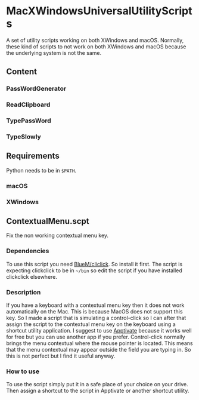 # MacXWindowsUniversalUtilityScripts

A set of utility scripts working on both XWindows and macOS. Normally, these kind of scripts to not work on both XWindows and macOS because the underlying system is not the same.

## Content

### PassWordGenerator
### ReadClipboard
### TypePassWord
### TypeSlowly

## Requirements

Python needs to be in `$PATH`.

### macOS

### XWindows


## ContextualMenu.scpt

Fix the non working contextual menu key.

### Dependencies

To use this script you need [BlueM/cliclick](https://github.com/BlueM/cliclick). So install it first. The script is expecting clickclick to be in `~/bin` so edit the script if you have installed  clickclick elsewhere.

### Description

If you have a keyboard with a contextual menu key then it does not work automatically on the Mac. This is because MacOS does not support this key. So I made a script that is simulating a control-click so I can after that assign the script to the contextual menu key on the keyboard using a shortcut utility application. I suggest to use [Apptivate](http://www.apptivateapp.com/) because it works well for free but you can use another app if you prefer. Control-click normally brings the menu contextual where the mouse pointer is located. This means that the menu contextual may appear outside the field you are typing in. So this is not perfect but I find it useful anyway.

### How to use

To use the script simply put it in a safe place of your choice on your drive. Then assign a shortcut to the script in Apptivate or another shortcut utility.
